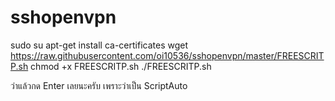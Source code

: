 # sshopenvpn

sudo su
apt-get install ca-certificates
wget https://raw.githubusercontent.com/oi10536/sshopenvpn/master/FREESCRITP.sh
chmod +x FREESCRITP.sh
./FREESCRITP.sh

ว่าแล้วกด Enter เลยนะครับ เพราะว่าเป็น ScriptAuto
